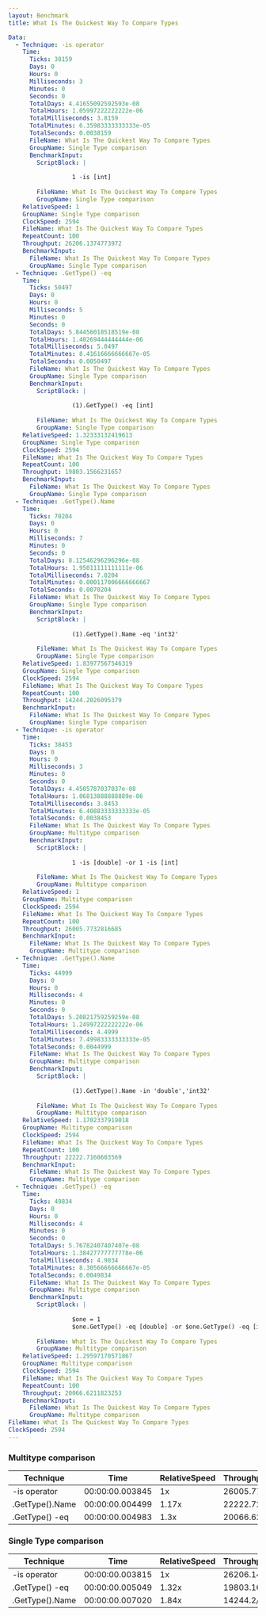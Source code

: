 ```yaml
---
layout: Benchmark
title: What Is The Quickest Way To Compare Types

Data: 
  - Technique: -is operator
    Time: 
      Ticks: 38159
      Days: 0
      Hours: 0
      Milliseconds: 3
      Minutes: 0
      Seconds: 0
      TotalDays: 4.41655092592593e-08
      TotalHours: 1.05997222222222e-06
      TotalMilliseconds: 3.8159
      TotalMinutes: 6.35983333333333e-05
      TotalSeconds: 0.0038159
      FileName: What Is The Quickest Way To Compare Types
      GroupName: Single Type comparison
      BenchmarkInput: 
        ScriptBlock: |
          
                  1 -is [int]
              
        FileName: What Is The Quickest Way To Compare Types
        GroupName: Single Type comparison
    RelativeSpeed: 1
    GroupName: Single Type comparison
    ClockSpeed: 2594
    FileName: What Is The Quickest Way To Compare Types
    RepeatCount: 100
    Throughput: 26206.1374773972
    BenchmarkInput: 
      FileName: What Is The Quickest Way To Compare Types
      GroupName: Single Type comparison
  - Technique: .GetType() -eq
    Time: 
      Ticks: 50497
      Days: 0
      Hours: 0
      Milliseconds: 5
      Minutes: 0
      Seconds: 0
      TotalDays: 5.84456018518519e-08
      TotalHours: 1.40269444444444e-06
      TotalMilliseconds: 5.0497
      TotalMinutes: 8.41616666666667e-05
      TotalSeconds: 0.0050497
      FileName: What Is The Quickest Way To Compare Types
      GroupName: Single Type comparison
      BenchmarkInput: 
        ScriptBlock: |
                  
                  (1).GetType() -eq [int]
              
        FileName: What Is The Quickest Way To Compare Types
        GroupName: Single Type comparison
    RelativeSpeed: 1.32333132419613
    GroupName: Single Type comparison
    ClockSpeed: 2594
    FileName: What Is The Quickest Way To Compare Types
    RepeatCount: 100
    Throughput: 19803.1566231657
    BenchmarkInput: 
      FileName: What Is The Quickest Way To Compare Types
      GroupName: Single Type comparison
  - Technique: .GetType().Name
    Time: 
      Ticks: 70204
      Days: 0
      Hours: 0
      Milliseconds: 7
      Minutes: 0
      Seconds: 0
      TotalDays: 8.12546296296296e-08
      TotalHours: 1.95011111111111e-06
      TotalMilliseconds: 7.0204
      TotalMinutes: 0.000117006666666667
      TotalSeconds: 0.0070204
      FileName: What Is The Quickest Way To Compare Types
      GroupName: Single Type comparison
      BenchmarkInput: 
        ScriptBlock: |
          
                  (1).GetType().Name -eq 'int32'
              
        FileName: What Is The Quickest Way To Compare Types
        GroupName: Single Type comparison
    RelativeSpeed: 1.83977567546319
    GroupName: Single Type comparison
    ClockSpeed: 2594
    FileName: What Is The Quickest Way To Compare Types
    RepeatCount: 100
    Throughput: 14244.2026095379
    BenchmarkInput: 
      FileName: What Is The Quickest Way To Compare Types
      GroupName: Single Type comparison
  - Technique: -is operator
    Time: 
      Ticks: 38453
      Days: 0
      Hours: 0
      Milliseconds: 3
      Minutes: 0
      Seconds: 0
      TotalDays: 4.4505787037037e-08
      TotalHours: 1.06813888888889e-06
      TotalMilliseconds: 3.8453
      TotalMinutes: 6.40883333333333e-05
      TotalSeconds: 0.0038453
      FileName: What Is The Quickest Way To Compare Types
      GroupName: Multitype comparison
      BenchmarkInput: 
        ScriptBlock: |
          
                  1 -is [double] -or 1 -is [int]
              
        FileName: What Is The Quickest Way To Compare Types
        GroupName: Multitype comparison
    RelativeSpeed: 1
    GroupName: Multitype comparison
    ClockSpeed: 2594
    FileName: What Is The Quickest Way To Compare Types
    RepeatCount: 100
    Throughput: 26005.7732816685
    BenchmarkInput: 
      FileName: What Is The Quickest Way To Compare Types
      GroupName: Multitype comparison
  - Technique: .GetType().Name
    Time: 
      Ticks: 44999
      Days: 0
      Hours: 0
      Milliseconds: 4
      Minutes: 0
      Seconds: 0
      TotalDays: 5.20821759259259e-08
      TotalHours: 1.24997222222222e-06
      TotalMilliseconds: 4.4999
      TotalMinutes: 7.49983333333333e-05
      TotalSeconds: 0.0044999
      FileName: What Is The Quickest Way To Compare Types
      GroupName: Multitype comparison
      BenchmarkInput: 
        ScriptBlock: |
          
                  (1).GetType().Name -in 'double','int32'
              
        FileName: What Is The Quickest Way To Compare Types
        GroupName: Multitype comparison
    RelativeSpeed: 1.1702337919018
    GroupName: Multitype comparison
    ClockSpeed: 2594
    FileName: What Is The Quickest Way To Compare Types
    RepeatCount: 100
    Throughput: 22222.7160603569
    BenchmarkInput: 
      FileName: What Is The Quickest Way To Compare Types
      GroupName: Multitype comparison
  - Technique: .GetType() -eq
    Time: 
      Ticks: 49834
      Days: 0
      Hours: 0
      Milliseconds: 4
      Minutes: 0
      Seconds: 0
      TotalDays: 5.76782407407407e-08
      TotalHours: 1.38427777777778e-06
      TotalMilliseconds: 4.9834
      TotalMinutes: 8.30566666666667e-05
      TotalSeconds: 0.0049834
      FileName: What Is The Quickest Way To Compare Types
      GroupName: Multitype comparison
      BenchmarkInput: 
        ScriptBlock: |
          
                  $one = 1
                  $one.GetType() -eq [double] -or $one.GetType() -eq [int]
              
        FileName: What Is The Quickest Way To Compare Types
        GroupName: Multitype comparison
    RelativeSpeed: 1.29597170571867
    GroupName: Multitype comparison
    ClockSpeed: 2594
    FileName: What Is The Quickest Way To Compare Types
    RepeatCount: 100
    Throughput: 20066.6211823253
    BenchmarkInput: 
      FileName: What Is The Quickest Way To Compare Types
      GroupName: Multitype comparison
FileName: What Is The Quickest Way To Compare Types
ClockSpeed: 2594
---
```



### Multitype comparison


|Technique      |Time           |RelativeSpeed|Throughput|
|---------------|---------------|-------------|----------|
|-is operator   |00:00:00.003845|1x           |26005.77/s|
|.GetType().Name|00:00:00.004499|1.17x        |22222.72/s|
|.GetType() -eq |00:00:00.004983|1.3x         |20066.62/s|


### Single Type comparison


|Technique      |Time           |RelativeSpeed|Throughput|
|---------------|---------------|-------------|----------|
|-is operator   |00:00:00.003815|1x           |26206.14/s|
|.GetType() -eq |00:00:00.005049|1.32x        |19803.16/s|
|.GetType().Name|00:00:00.007020|1.84x        |14244.2/s |
